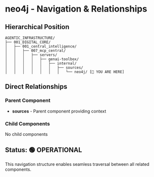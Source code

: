 # neo4j - Navigation & Relationships

## Hierarchical Position

```
AGENTIC_INFRASTRUCTURE/
├── 001_DIGITAL_CORE/
│   ├── 001_central_intelligence/
│   │   ├── 007_mcp_central/
│   │   │   ├── servers/
│   │   │   │   ├── genai-toolbox/
│   │   │   │   │   ├── internal/
│   │   │   │   │   │   ├── sources/
│   │   │   │   │   │   │   └── neo4j/ [📍 YOU ARE HERE]

```

## Direct Relationships

### Parent Component
- **sources** - Parent component providing context

### Child Components
No child components

## Status: 🟢 OPERATIONAL

This navigation structure enables seamless traversal between all related components.
